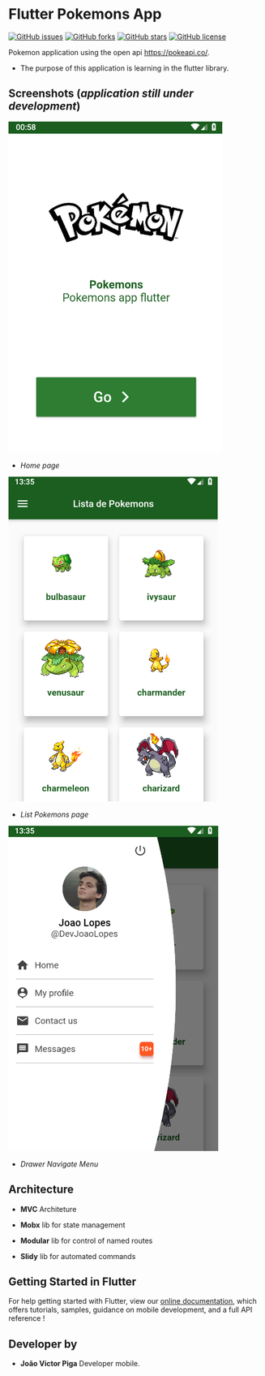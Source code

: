 # Flutter Pokemons App

[![GitHub issues](https://img.shields.io/github/issues/DevJoaoLopes/PokeDex)](https://github.com/DevJoaoLopes/PokeDex/issues)
[![GitHub forks](https://img.shields.io/github/forks/DevJoaoLopes/PokeDex)](https://github.com/DevJoaoLopes/PokeDex/network)
[![GitHub stars](https://img.shields.io/github/stars/DevJoaoLopes/PokeDex)](https://github.com/DevJoaoLopes/PokeDex/stargazers)
[![GitHub license](https://img.shields.io/github/license/DevJoaoLopes/PokeDex)](https://github.com/DevJoaoLopes/PokeDex)

Pokemon application using the open api https://pokeapi.co/.

- The purpose of this application is learning in the flutter library.

## Screenshots (*application still under development*)


![image info](./lib/shared/docs/home.png)

- *Home page*



![image info](./lib/shared/docs/list.png)

- *List Pokemons page*



![image info](./lib/shared/docs/drawerMenu.png)

- *Drawer Navigate Menu*


## Architecture

- **MVC** Architeture

- **Mobx** lib for state management

- **Modular** lib for control of named routes

- **Slidy** lib for automated commands

## Getting Started in Flutter

For help getting started with Flutter, view our
[online documentation](https://flutter.dev/docs), which offers tutorials,
samples, guidance on mobile development, and a full API reference !

## Developer by

- **João Victor Piga** Developer mobile.

